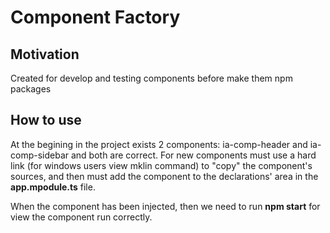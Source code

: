 # Component Factory

## Motivation

Created for develop and testing components before make them npm packages

## How to use

At the begining in the project exists 2 components: ia-comp-header and ia-comp-sidebar and both are correct.
For new components must use a hard link (for windows users view mklin command) to "copy" the component's sources, and then must add the component to the declarations' area in the **app.mpodule.ts** file.

When the component has been injected, then we need to run **npm start** for view the component run correctly.